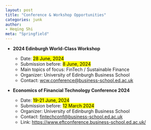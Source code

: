 ```yaml
---
layout: post
title: "Conference & Workshop Opportunities"
categories: junk
author:
- Heqing Shi
meta: "Springfield"
---
```


- **2024 Edinburgh World-Class Workshop**
  - Date: <mark>28 June, 2024</mark>
  - Submission before: <mark>8 June, 2024</mark>
  - Main topics of focus: FinTech / Sustainable Finance
  - Organizer: University of Edinburgh Business School
  - Contact: [wcw.conference@business-school.ed.ac.uk](mailto:wcw.conference@business-school.ed.ac.uk)


- **Economics of Financial Technology Conference 2024**
  - Date: <mark>19-21 June, 2024</mark>
  - Submission before: <mark>12 March 2024</mark>
  - Organizer: University of Edinburgh Business School
  - Contact: [fintechconf@business-school.ed.ac.uk](mailto:fintechconf@business-school.ed.ac.uk)
  - Link: https://www.eftconference.business-school.ed.ac.uk/

